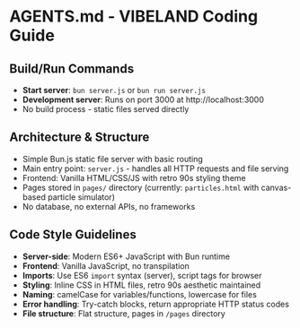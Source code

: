 # AGENTS.md - VIBELAND Coding Guide

## Build/Run Commands
- **Start server**: `bun server.js` or `bun run server.js`
- **Development server**: Runs on port 3000 at http://localhost:3000
- No build process - static files served directly

## Architecture & Structure
- Simple Bun.js static file server with basic routing
- Main entry point: `server.js` - handles all HTTP requests and file serving
- Frontend: Vanilla HTML/CSS/JS with retro 90s styling theme
- Pages stored in `pages/` directory (currently: `particles.html` with canvas-based particle simulator)
- No database, no external APIs, no frameworks

## Code Style Guidelines
- **Server-side**: Modern ES6+ JavaScript with Bun runtime
- **Frontend**: Vanilla JavaScript, no transpilation
- **Imports**: Use ES6 `import` syntax (server), script tags for browser
- **Styling**: Inline CSS in HTML files, retro 90s aesthetic maintained
- **Naming**: camelCase for variables/functions, lowercase for files
- **Error handling**: Try-catch blocks, return appropriate HTTP status codes
- **File structure**: Flat structure, pages in `/pages` directory
